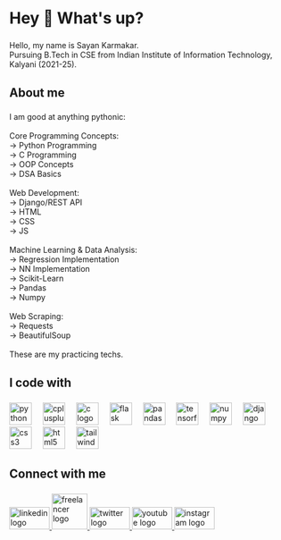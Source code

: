 <h1 align="left">Hey 👋 What's up?</h1>

###

<p align="left">Hello, my name is Sayan Karmakar.<br>Pursuing B.Tech in CSE from Indian Institute of Information Technology, Kalyani (2021-25).</p>

###

<h2 align="left">About me</h2>

###

<p align="left">I am good at anything pythonic:<br><br>Core Programming Concepts:<br>-> Python Programming<br>-> C Programming<br>-> OOP Concepts<br>-> DSA Basics<br><br>Web Development:<br>-> Django/REST API<br>-> HTML<br>-> CSS<br>-> JS<br><br>Machine Learning & Data Analysis:<br>-> Regression Implementation<br>-> NN Implementation<br>-> Scikit-Learn<br>-> Pandas<br>-> Numpy<br><br>Web Scraping:<br>-> Requests<br>-> BeautifulSoup<br><br>These are my practicing techs.</p>

###

<h2 align="left">I code with</h2>

###

<div align="left">
  <img src="https://cdn.jsdelivr.net/gh/devicons/devicon/icons/python/python-original.svg" height="40" alt="python logo"  />
  <img width="12" />
  <img src="https://cdn.jsdelivr.net/gh/devicons/devicon/icons/cplusplus/cplusplus-original.svg" height="40" alt="cplusplus logo"  />
  <img width="12" />
  <img src="https://cdn.jsdelivr.net/gh/devicons/devicon/icons/c/c-original.svg" height="40" alt="c logo"  />
  <img width="12" />
  <img src="https://cdn.jsdelivr.net/gh/devicons/devicon/icons/flask/flask-original.svg" height="40" alt="flask logo"  />
  <img width="12" />
  <img src="https://cdn.jsdelivr.net/gh/devicons/devicon/icons/pandas/pandas-original.svg" height="40" alt="pandas logo"  />
  <img width="12" />
  <img src="https://cdn.jsdelivr.net/gh/devicons/devicon/icons/tensorflow/tensorflow-original.svg" height="40" alt="tensorflow logo"  />
  <img width="12" />
  <img src="https://cdn.jsdelivr.net/gh/devicons/devicon/icons/numpy/numpy-original.svg" height="40" alt="numpy logo"  />
  <img width="12" />
  <img src="https://cdn.jsdelivr.net/gh/devicons/devicon/icons/django/django-plain.svg" height="40" alt="django logo"  />
  <img width="12" />
  <img src="https://cdn.jsdelivr.net/gh/devicons/devicon/icons/css3/css3-original.svg" height="40" alt="css3 logo"  />
  <img width="12" />
  <img src="https://cdn.jsdelivr.net/gh/devicons/devicon/icons/html5/html5-original.svg" height="40" alt="html5 logo"  />
  <img width="12" />
  <img src="https://cdn.jsdelivr.net/gh/devicons/devicon/icons/tailwindcss/tailwindcss-original-wordmark.svg" height="40" alt="tailwindcss logo"  />
</div>

###

<h2 align="left">Connect with me</h2>

###

<div align="left">
  <a href="https://www.linkedin.com/in/sayankarmakar007/" target="_blank">
    <img src="https://raw.githubusercontent.com/maurodesouza/profile-readme-generator/master/src/assets/icons/social/linkedin/default.svg" width="72" height="40" alt="linkedin logo"  />
  </a>
  <a href="https://www.freelancer.com/u/propython007/" target="_blank">
    <img src="https://www.vectorlogo.zone/logos/freelancer/freelancer-icon.svg" width="64" height="64" alt="freelancer logo"  />
  </a>
  <a href="https://twitter.com/propython007" target="_blank">
    <img src="https://raw.githubusercontent.com/maurodesouza/profile-readme-generator/master/src/assets/icons/social/twitter/default.svg" width="72" height="40" alt="twitter logo"  />
  </a>
  <a href="https://youtube.com/@ProPython" target="_blank">
    <img src="https://raw.githubusercontent.com/maurodesouza/profile-readme-generator/master/src/assets/icons/social/youtube/default.svg" width="72" height="40" alt="youtube logo"  />
  </a>
  <a href="https://www.instagram.com/diode002/" target="_blank">
    <img src="https://raw.githubusercontent.com/maurodesouza/profile-readme-generator/master/src/assets/icons/social/instagram/default.svg" width="72" height="40" alt="instagram logo"  />
  </a>
</div>

###
